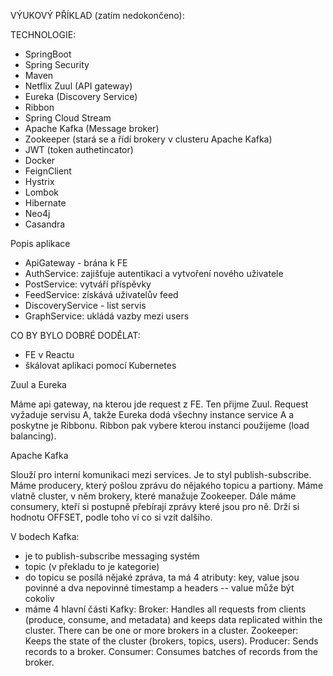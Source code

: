VÝUKOVÝ PŘÍKLAD (zatím nedokončeno):

TECHNOLOGIE:
- SpringBoot
- Spring Security
- Maven
- Netflix Zuul (API gateway)
- Eureka (Discovery Service)
- Ribbon
- Spring Cloud Stream
- Apache Kafka (Message broker)
- Zookeeper (stará se a řídí brokery v clusteru Apache Kafka)
- JWT (token authetincator)
- Docker
- FeignClient
- Hystrix
- Lombok
- Hibernate
- Neo4j
- Casandra

Popis aplikace
- ApiGateway - brána k FE
- AuthService: zajišťuje autentikaci a vytvoření nového uživatele
- PostService: vytváří příspěvky
- FeedService: získává uživatelův feed
- DiscoveryService - list servis
- GraphService: ukládá vazby mezi users

CO BY BYLO DOBRÉ DODĚLAT:
- FE v Reactu
- škálovat aplikaci pomocí Kubernetes

Zuul a Eureka

Máme api gateway, na kterou jde request z FE. Ten přijme Zuul. Request vyžaduje servisu A, takže Eureka dodá všechny instance service A
a poskytne je Ribbonu. Ribbon pak vybere kterou instanci použijeme (load balancing).

Apache Kafka

Slouží pro interní komunikaci mezi services. Je to styl publish-subscribe. Máme producery, který pošlou zprávu do nějakého topicu a partiony.
Máme vlatně cluster, v něm brokery, které manažuje Zookeeper. Dále máme consumery, kteří si postupně přebírají zprávy které jsou pro ně.
Drží si hodnotu OFFSET, podle toho ví co si vzít dalšího.

V bodech Kafka:
- je to publish-subscribe messaging systém
- topic (v překladu to je kategorie)
- do topicu se posílá nějaké zpráva, ta má 4 atributy: key, value jsou povinné a dva nepovinné timestamp a headers
  -- value může být cokoliv
- máme 4 hlavní části Kafky:
  Broker: Handles all requests from clients (produce, consume, and metadata) and keeps data replicated within the cluster. There can be one or more brokers in a cluster.
  Zookeeper: Keeps the state of the cluster (brokers, topics, users).
  Producer: Sends records to a broker.
  Consumer: Consumes batches of records from the broker.